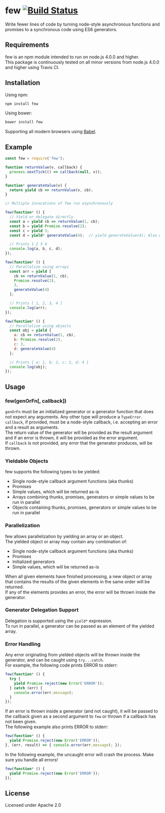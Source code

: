 # few [![Build Status](https://travis-ci.org/forter/few.svg?branch=master)](https://travis-ci.org/forter/few)
Write fewer lines of code by turning node-style asynchronous functions and promises to a synchronous code using ES6 generators.
## Requirements
few is an npm module intended to run on node.js 4.0.0 and higher.  
This package is continuously tested on all minor versions from node.js 4.0.0 and higher using Travis CI.

## Installation
Using npm:
```bash
npm install few
```
Using bower:
```bash
bower install few
```
Supporting all modern browsers using [Babel](https://babeljs.io/).

## Example
```javascript
const few = require('few');

function returnValue(v, callback) {
  process.nextTick(() => callback(null, v));
}

function* generateValue(v) {
  return yield cb => returnValue(v, cb);
}

// Multiple invocations of few run asynchronously

few(function* () {
  // Yield or delegate directly
  const a = yield cb => returnValue(1, cb);
  const b = yield Promise.resolve(2);
  const c = yield 3;
  const d = yield* generateValue(4);  // yield generateValue(4); Also works

  // Prints 1 2 3 4
  console.log(a, b, c, d);
});

few(function* () {
  // Parallelize using arrays
  const arr = yield [
    cb => returnValue(1, cb),
    Promise.resolve(2),
    3,
    generateValue(4)
  ];

  // Prints [ 1, 2, 3, 4 ]
  console.log(arr);
});

few(function* () {
  // Parallelize using objects
  const obj = yield {
    a: cb => returnValue(1, cb),
    b: Promise.resolve(2),
    c: 3,
    d: generateValue(4)
  };

  // Prints { a: 1, b: 2, c: 3, d: 4 }
  console.log(obj);
});
```
## Usage
### few(genOrFn[, callback])
`genOrFn` must be an initialized generator or a generator function that does not expect any arguments. Any other type will produce a `TypeError`.  
`callback`, if provided, must be a node-style callback, i.e. accepting an error and a result as arguments.  
The return value of the generator will be provided as the result argument and if an error is thrown, it will be provided as the error argument.  
If `callback` is not provided, any error that the generator produces, will be thrown.

### Yieldable Objects
few supports the following types to be yielded:
- Single node-style callback argument functions (aka thunks)
- Promises
- Simple values, which will be returned as-is
- Arrays combining thunks, promises, generators or simple values to be run in parallel
- Objects containing thunks, promises, generators or simple values to be run in parallel

### Parallelization
few allows parallelization by yielding an array or an object.  
The yielded object or array may contain any combination of:
- Single node-style callback argument functions (aka thunks)
- Promises
- Initialized generators
- Simple values, which will be returned as-is

When all given elements have finished processing, a new object or array that contains the results of the given elements in the same order will be returned.  
If any of the elements provides an error, the error will be thrown inside the generator.

### Generator Delegation Support
Delegation is supported using the `yield*` expression.  
To run in parallel, a generator can be passed as an element of the yielded array.

### Error Handling
Any error originating from yielded objects will be thrown inside the generator, and can be caught using `try...catch`.  
For example, the following code prints ERROR to stderr:
```javascript
few(function* () {
  try {
    yield Promise.reject(new Error('ERROR'));
  } catch (err) {
    console.error(err.message);
  }
});
```
If an error is thrown inside a generator (and not caught), it will be passed to the callback given as a second argument to `few` or thrown if a callback has not been given.  
The following example also prints ERROR to stderr:
```javascript
few(function* () {
  yield Promise.reject(new Error('ERROR'));
}, (err, result) => { console.error(err.message); });
```
In the following example, the uncaught error will crash the process. Make sure you handle all errors!
```javascript
few(function* () {
  yield Promise.reject(new Error('ERROR'));
});
```

## License
Licensed under Apache 2.0
